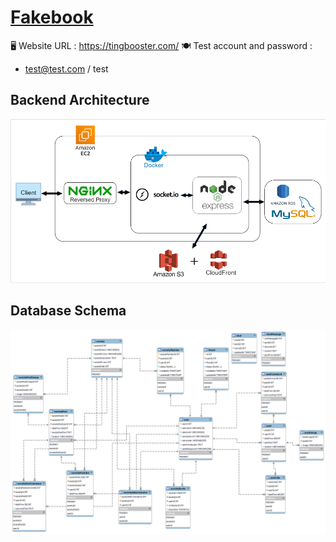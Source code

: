 # [Fakebook](https://tingbooster.com/)

🖥️ Website URL : https://tingbooster.com/
🍽 Test account and password : 
* test@test.com / test
## Backend Architecture
![](/static/image/Fakebook.png)
## Database Schema
![](/static/image/model.png)